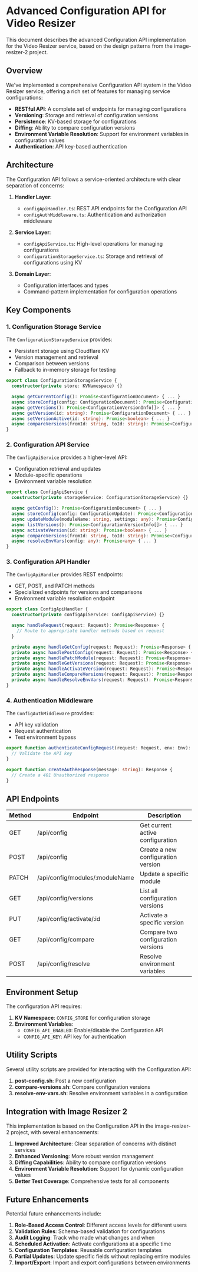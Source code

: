 # Advanced Configuration API for Video Resizer

This document describes the advanced Configuration API implementation for the Video Resizer service, based on the design patterns from the image-resizer-2 project.

## Overview

We've implemented a comprehensive Configuration API system in the Video Resizer service, offering a rich set of features for managing service configurations:

- **RESTful API**: A complete set of endpoints for managing configurations
- **Versioning**: Storage and retrieval of configuration versions
- **Persistence**: KV-based storage for configurations
- **Diffing**: Ability to compare configuration versions
- **Environment Variable Resolution**: Support for environment variables in configuration values
- **Authentication**: API key-based authentication

## Architecture

The Configuration API follows a service-oriented architecture with clear separation of concerns:

1. **Handler Layer**:
   - `configApiHandler.ts`: REST API endpoints for the Configuration API
   - `configAuthMiddleware.ts`: Authentication and authorization middleware

2. **Service Layer**:
   - `configApiService.ts`: High-level operations for managing configurations
   - `configurationStorageService.ts`: Storage and retrieval of configurations using KV

3. **Domain Layer**:
   - Configuration interfaces and types
   - Command-pattern implementation for configuration operations

## Key Components

### 1. Configuration Storage Service

The `ConfigurationStorageService` provides:

- Persistent storage using Cloudflare KV
- Version management and retrieval
- Comparison between versions
- Fallback to in-memory storage for testing

```typescript
export class ConfigurationStorageService {
  constructor(private store: KVNamespace) {}

  async getCurrentConfig(): Promise<ConfigurationDocument> { ... }
  async storeConfig(config: ConfigurationDocument): Promise<ConfigurationDocument> { ... }
  async getVersions(): Promise<ConfigurationVersionInfo[]> { ... }
  async getVersion(id: string): Promise<ConfigurationDocument> { ... }
  async setVersionActive(id: string): Promise<boolean> { ... }
  async compareVersions(fromId: string, toId: string): Promise<ConfigurationDifference> { ... }
}
```

### 2. Configuration API Service

The `ConfigApiService` provides a higher-level API:

- Configuration retrieval and updates
- Module-specific operations
- Environment variable resolution

```typescript
export class ConfigApiService {
  constructor(private storageService: ConfigurationStorageService) {}

  async getConfig(): Promise<ConfigurationDocument> { ... }
  async storeConfig(config: ConfigurationUpdate): Promise<ConfigurationDocument> { ... }
  async updateModule(moduleName: string, settings: any): Promise<ConfigurationDocument> { ... }
  async listVersions(): Promise<ConfigurationVersionInfo[]> { ... }
  async activateVersion(id: string): Promise<boolean> { ... }
  async compareVersions(fromId: string, toId: string): Promise<ConfigurationDifference> { ... }
  async resolveEnvVars(config: any): Promise<any> { ... }
}
```

### 3. Configuration API Handler

The `ConfigApiHandler` provides REST endpoints:

- GET, POST, and PATCH methods
- Specialized endpoints for versions and comparisons
- Environment variable resolution endpoint

```typescript
export class ConfigApiHandler {
  constructor(private configApiService: ConfigApiService) {}

  async handleRequest(request: Request): Promise<Response> {
    // Route to appropriate handler methods based on request
  }

  private async handleGetConfig(request: Request): Promise<Response> { ... }
  private async handlePostConfig(request: Request): Promise<Response> { ... }
  private async handlePatchModule(request: Request): Promise<Response> { ... }
  private async handleGetVersions(request: Request): Promise<Response> { ... }
  private async handleActivateVersion(request: Request): Promise<Response> { ... }
  private async handleCompareVersions(request: Request): Promise<Response> { ... }
  private async handleResolveEnvVars(request: Request): Promise<Response> { ... }
}
```

### 4. Authentication Middleware

The `ConfigAuthMiddleware` provides:

- API key validation
- Request authentication
- Test environment bypass

```typescript
export function authenticateConfigRequest(request: Request, env: Env): boolean {
  // Validate the API key
}

export function createAuthResponse(message: string): Response {
  // Create a 401 Unauthorized response
}
```

## API Endpoints

| Method | Endpoint | Description |
|--------|----------|-------------|
| GET | /api/config | Get current active configuration |
| POST | /api/config | Create a new configuration version |
| PATCH | /api/config/modules/:moduleName | Update a specific module |
| GET | /api/config/versions | List all configuration versions |
| PUT | /api/config/activate/:id | Activate a specific version |
| GET | /api/config/compare | Compare two configuration versions |
| POST | /api/config/resolve | Resolve environment variables |

## Environment Setup

The configuration API requires:

1. **KV Namespace**: `CONFIG_STORE` for configuration storage
2. **Environment Variables**:
   - `CONFIG_API_ENABLED`: Enable/disable the Configuration API
   - `CONFIG_API_KEY`: API key for authentication

## Utility Scripts

Several utility scripts are provided for interacting with the Configuration API:

1. **post-config.sh**: Post a new configuration
2. **compare-versions.sh**: Compare configuration versions
3. **resolve-env-vars.sh**: Resolve environment variables in a configuration

## Integration with Image Resizer 2

This implementation is based on the Configuration API in the image-resizer-2 project, with several enhancements:

1. **Improved Architecture**: Clear separation of concerns with distinct services
2. **Enhanced Versioning**: More robust version management
3. **Diffing Capabilities**: Ability to compare configuration versions
4. **Environment Variable Resolution**: Support for dynamic configuration values
5. **Better Test Coverage**: Comprehensive tests for all components

## Future Enhancements

Potential future enhancements include:

1. **Role-Based Access Control**: Different access levels for different users
2. **Validation Rules**: Schema-based validation for configurations
3. **Audit Logging**: Track who made what changes and when
4. **Scheduled Activation**: Activate configurations at a specific time
5. **Configuration Templates**: Reusable configuration templates
6. **Partial Updates**: Update specific fields without replacing entire modules
7. **Import/Export**: Import and export configurations between environments